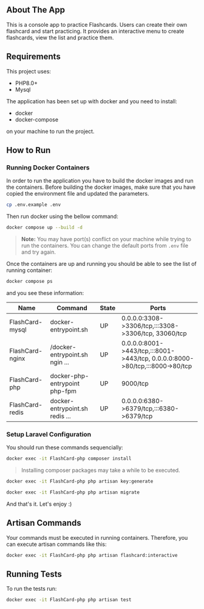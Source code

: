 ## About The App
This is a console app to practice Flashcards. Users can create their own flashcard and start practicing. It provides an interactive menu to create flashcards, view the list and practice them.


## Requirements
This project uses:
- PHP8.0+
- Mysql

The application has been set up with docker and you need to install:
- docker
- docker-compose

on your machine to run the project.

## How to Run
### Running Docker Containers
In order to run the application you have to build the docker images and run the containers. Before building the docker images, make sure that you have copied the environment file and updated the parameters.

```bash
cp .env.example .env
```

Then run docker using the bellow command:
```bash
docker compose up --build -d
```

> **Note:** You may have port(s) conflict on your machine while trying to run the containers. You can change the default ports from `.env` file and try again.

Once the containers are up and running you should be able to see the list of running container:

```bash
docker compose ps
```

and you see these information:

| Name | Command | State | Ports | 
| ---- | ------- | ----- | ----- |
| FlashCard-mysql | docker-entrypoint.sh | UP | 0.0.0.0:3308->3306/tcp,:::3308->3306/tcp, 33060/tcp |
| FlashCard-nginx | /docker-entrypoint.sh ngin ... | UP | 0.0.0.0:8001->443/tcp,:::8001->443/tcp, 0.0.0.0:8000->80/tcp,:::8000->80/tcp |
| FlashCard-php | docker-php-entrypoint php-fpm | UP | 9000/tcp |
| FlashCard-redis | docker-entrypoint.sh redis ... | UP | 0.0.0.0:6380->6379/tcp,:::6380->6379/tcp |


### Setup Laravel Configuration
You should run these commands sequencially:

```bash
docker exec -it FlashCard-php composer install
```
> Installing composer packages may take a while to be executed.

```bash
docker exec -it FlashCard-php php artisan key:generate
```
```bash
docker exec -it FlashCard-php php artisan migrate
```

And that's it. Let's enjoy :)

## Artisan Commands
Your commands must be executed in running containers. Therefore, you can execute artisan commands like this: 

```bash
docker exec -it FlashCard-php php artisan flashcard:interactive
``` 

## Running Tests
To run the tests run:
```bash
docker exec -it FlashCard-php php artisan test
```